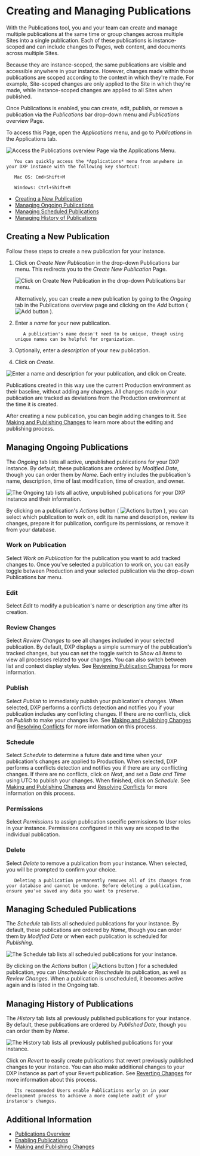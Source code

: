 # Creating and Managing Publications

With the Publications tool, you and your team can create and manage multiple publications at the same time or group changes across multiple Sites into a single publication. Each of these publications is instance-scoped and can include changes to Pages, web content, and documents across multiple Sites.

Because they are instance-scoped, the same publications are visible and accessible anywhere in your instance. However, changes made within those publications are scoped according to the context in which they're made. For example, Site-scoped changes are only applied to the Site in which they're made, while instance-scoped changes are applied to all Sites when published.

Once Publications is enabled, you can create, edit, publish, or remove a publication via the *Publications* bar drop-down menu and *Publications* overview Page.

To access this Page, open the *Applications* menu, and go to *Publications* in the Applications tab.

![Access the Publications overview Page via the Applications Menu.](./creating-and-managing-publications/images/01.png)

```tip::
   You can quickly access the *Applications* menu from anywhere in your DXP instance with the following key shortcut:

   Mac OS: Cmd+Shift+M

   Windows: Ctrl+Shift+M
```

* [Creating a New Publication](#creating-a-new-publication)
* [Managing Ongoing Publications](#managing-ongoing-publications)
* [Managing Scheduled Publications](#managing-scheduled-publications)
* [Managing History of Publications](#managing-history-of-publications)

## Creating a New Publication

Follow these steps to create a new publication for your instance.

1. Click on *Create New Publication* in the drop-down Publications bar menu. This redirects you to the *Create New Publication* Page.

   ![Click on Create New Publication in the drop-down Publications bar menu.](./creating-and-managing-publications/images/02.png)

   Alternatively, you can create a new publication by going to the *Ongoing* tab in the Publications overview page and clicking on the *Add* button ( ![Add button]() ).

1. Enter a *name* for your new publication.

   ```tip::
      A publication's name doesn't need to be unique, though using unique names can be helpful for organization.
   ```

1. Optionally, enter a *description* of your new publication.

1. Click on *Create*.

![Enter a name and description for your publication, and click on Create.](./creating-and-managing-publications/images/03.png)

Publications created in this way use the current Production environment as their baseline, without adding any changes. All changes made in your publication are tracked as deviations from the Production environment at the time it is created.

After creating a new publication, you can begin adding changes to it. See [Making and Publishing Changes](./making-and-publishing-changes.md) to learn more about the editing and publishing process.

## Managing Ongoing Publications

The *Ongoing* tab lists all active, unpublished publications for your DXP instance. By default, these publications are ordered by *Modified Date*, though you can order them by *Name*. Each entry includes the publication's name, description, time of last modification, time of creation, and owner.

![The Ongoing tab lists all active, unpublished publications for your DXP instance and their information.](./creating-and-managing-publications/images/04.png)

By clicking on a publication's *Actions* button ( ![Actions button]() ), you can select which publication to work on, edit its name and description, review its changes, prepare it for publication, configure its permissions, or remove it from your database.

### Work on Publication

Select *Work on Publication* for the publication you want to add tracked changes to. Once you've selected a publication to work on, you can easily toggle between Production and your selected publication via the drop-down Publications bar menu.

### Edit

Select *Edit* to modify a publication's name or description any time after its creation.

### Review Changes

Select *Review Changes* to see all changes included in your selected publication. By default, DXP displays a simple summary of the publication's tracked changes, but you can set the toggle switch to *Show all Items* to view all processes related to your changes. You can also switch between list and context display styles. See [Reviewing Publication Changes](./making-and-publishing-changes.md#reviewing-publication-changes) for more information.

### Publish

Select *Publish* to immediately publish your publication's changes. When selected, DXP performs a conflicts detection and notifies you if your publication includes any conflicting changes. If there are no conflicts, click on *Publish* to make your changes live. See [Making and Publishing Changes](./making-and-publishing-changes.md) and [Resolving Conflicts](./resolving-conflicts.md) for more information on this process.

### Schedule

Select *Schedule* to determine a future date and time when your publication's changes are applied to Production. When selected, DXP performs a conflicts detection and notifies you if there are any conflicting changes. If there are no conflicts, click on *Next*, and set a *Date and Time* using UTC to publish your changes. When finished, click on *Schedule*. See [Making and Publishing Changes](./making-and-publishing-changes.md) and [Resolving Conflicts](./resolving-conflicts.md) for more information on this process.

### Permissions

Select *Permissions* to assign publication specific permissions to User roles in your instance. Permissions configured in this way are scoped to the individual publication.

### Delete

Select *Delete* to remove a publication from your instance. When selected, you will be prompted to confirm your choice.

```important::
   Deleting a publication permanently removes all of its changes from your database and cannot be undone. Before deleting a publication, ensure you've saved any data you want to preserve.
```

## Managing Scheduled Publications

The *Schedule* tab lists all scheduled publications for your instance. By default, these publications are ordered by *Name*, though you can order them by *Modified Date* or when each publication is scheduled for *Publishing*.

![The Schedule tab lists all scheduled publications for your instance.](./creating-and-managing-publications/images/05.png)

By clicking on the *Actions* button ( ![Actions button]() ) for a scheduled publication, you can *Unschedule* or *Reschedule* its publication, as well as *Review Changes*. When a publication is unscheduled, it becomes active again and is listed in the Ongoing tab.

## Managing History of Publications

The *History* tab lists all previously published publications for your instance. By default, these publications are ordered by *Published Date*, though you can order them by *Name*.

![The History tab lists all previously published publications for your instance.](./creating-and-managing-publications/images/06.png)

Click on *Revert* to easily create publications that revert previously published changes to your instance. You can also make additional changes to your DXP instance as part of your Revert publication. See [Reverting Changes](./reverting-changes.md) for more information about this process.

```tip::
   Its recommended Users enable Publications early on in your development process to achieve a more complete audit of your instance's changes.
```

## Additional Information

* [Publications Overview](./publications-overview.md)
* [Enabling Publications](./enabling-publications.md)
* [Making and Publishing Changes](./making-and-publishing-changes.md)
